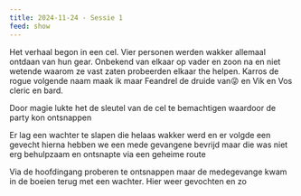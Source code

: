 ```yaml
---
title: 2024-11-24 - Sessie 1
feed: show
---
```

Het verhaal begon in een cel. Vier personen werden wakker allemaal ontdaan van hun gear. Onbekend van elkaar op vader en zoon na en niet wetende waarom ze vast zaten probeerden elkaar the helpen. Karros de rogue volgende naam maak ik maar Feandrel de druide van😜 en Vik en Vos cleric en bard.

Door magie lukte het de sleutel van de cel te bemachtigen waardoor de party kon ontsnappen

Er lag een wachter te slapen die helaas wakker werd en er volgde een gevecht hierna hebben we een mede gevangene bevrijd maar die was niet erg behulpzaam en ontsnapte via een geheime route

Via de hoofdingang proberen te ontsnappen maar de medegevange kwam in de boeien terug met een wachter. Hier weer gevochten en zo